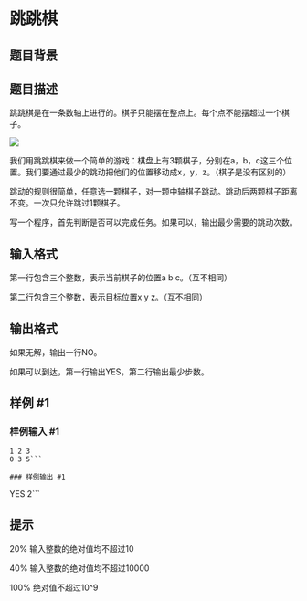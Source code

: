 # 跳跳棋

## 题目背景



## 题目描述

跳跳棋是在一条数轴上进行的。棋子只能摆在整点上。每个点不能摆超过一个棋子。

 ![](https://cdn.luogu.com.cn/upload/pic/13129.png) 

我们用跳跳棋来做一个简单的游戏：棋盘上有3颗棋子，分别在a，b，c这三个位置。我们要通过最少的跳动把他们的位置移动成x，y，z。（棋子是没有区别的）

跳动的规则很简单，任意选一颗棋子，对一颗中轴棋子跳动。跳动后两颗棋子距离不变。一次只允许跳过1颗棋子。


写一个程序，首先判断是否可以完成任务。如果可以，输出最少需要的跳动次数。


## 输入格式

第一行包含三个整数，表示当前棋子的位置a b c。（互不相同）

第二行包含三个整数，表示目标位置x y z。（互不相同）


## 输出格式

如果无解，输出一行NO。

如果可以到达，第一行输出YES，第二行输出最少步数。


## 样例 #1

### 样例输入 #1
```
1 2 3
0 3 5```

### 样例输出 #1

```
YES
2```

## 提示

20% 输入整数的绝对值均不超过10

40% 输入整数的绝对值均不超过10000

100% 绝对值不超过10^9

